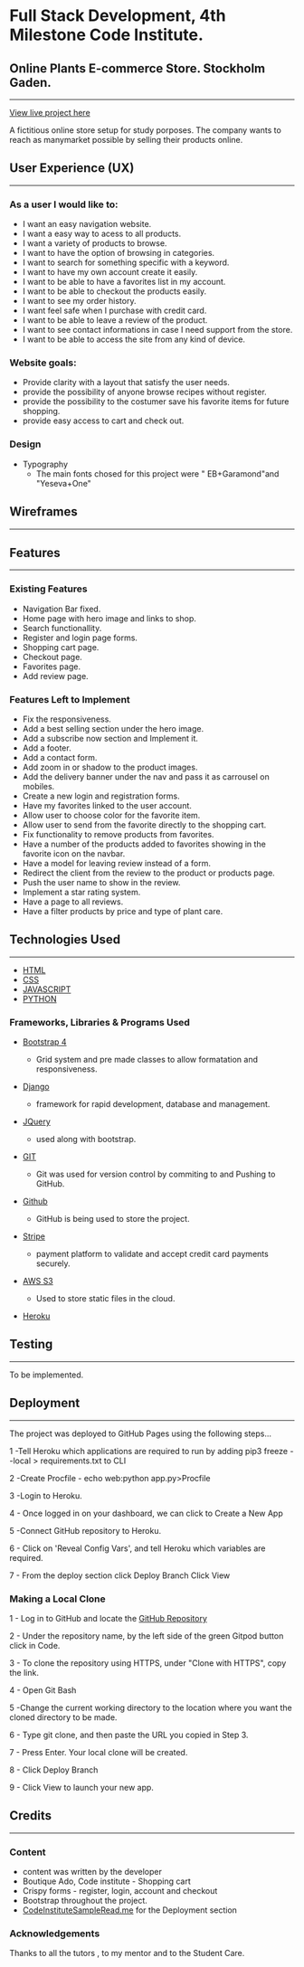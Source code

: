 # Full Stack Development, 4th Milestone Code Institute.


## Online Plants E-commerce Store. Stockholm Gaden.
___

[View live project here](https://gardenstockholm.herokuapp.com/)

A fictitious online store setup for study porposes. The company wants to reach as manymarket possible by selling their products online.




## User Experience (UX)

---



### As a user I would like to:

- I want an easy navigation website.
- I want a easy way to acess to all products.
- I want a variety of products to browse.
- I want to have the option of browsing in categories.
- I want to search for something specific with a keyword. 
- I want to have my own account create it easily.
- I want to be able to have a favorites list in my account.
- I want to be able to checkout the products easily.
- I want to see my order history.
- I want feel safe when I purchase with credit card.
- I want to be able to leave a review of the product.
- I want to see contact informations in case I need support from the store.
- I want to be able to access the site from any kind of device.

### Website goals:

- Provide clarity with a layout that satisfy the user needs.
- provide the possibility of anyone  browse recipes without register.
- provide the possibility to the costumer save his favorite items for future shopping. 
- provide easy access to cart and check out.

### Design

- Typography
    - The main fonts chosed for this project were "  EB+Garamond"and "Yeseva+One"


 


## Wireframes

----






## Features

----


### Existing Features

- Navigation Bar fixed.
- Home page with hero image and links to shop.
- Search functionallity.
- Register and login page forms.
- Shopping cart page.
- Checkout page.
- Favorites page.
- Add review page.

### Features Left to Implement

- Fix the responsiveness.
- Add a best selling section under the hero image.
-  Add a subscribe now section and Implement it. 
- Add a footer.
- Add a contact form. 
- Add zoom in or shadow to the product images. 
- Add the delivery banner under the nav and pass it as carrousel on mobiles.
- Create a new login and registration forms.
- Have my favorites linked to the user account.
- Allow user to choose color for the favorite item.
- Allow user to send from the favorite directly to the shopping cart.
- Fix functionality to remove products from favorites.
- Have a number of the products added to favorites showing in the favorite icon on the navbar.
- Have a model for leaving review instead of a form.
- Redirect the client from the review to the product or products page.
- Push the user name to show in the review.
- Implement a star rating system.
- Have a page to all reviews.
- Have a filter products by price and type of plant care.



## Technologies Used

___


- [HTML](https://en.wikipedia.org/wiki/HTML5)
- [CSS](https://en.wikipedia.org/wiki/CSS)
- [JAVASCRIPT](https://pt.wikipedia.org/wiki/JavaScript)
- [PYTHON](https://www.python.org/)


### Frameworks, Libraries & Programs Used


- [Bootstrap 4](https://getbootstrap.com/)
   - Grid system and pre made classes to allow formatation and responsiveness.
- [Django](https://www.djangoproject.com/)
  -  framework for rapid development, database and management.
- [JQuery](https://jquery.com/)
  - used along with bootstrap.
- [GIT](https://git-scm.com/)
    - Git was used for version control by commiting to and Pushing to GitHub.
- [Github](https://github.com/)
    - GitHub is being used to store the project.

- [Stripe](https://stripe.com/se)
     - payment platform to validate and accept credit card payments securely.

- [AWS S3](https://aws.amazon.com/s3/)

    -  Used to store static files in the cloud.
- [Heroku](https://dashboard.heroku.com/apps)


## Testing

----

To be implemented.

## Deployment

----

The project was deployed to GitHub Pages using the following steps...

1 -Tell Heroku which applications are required to run by adding pip3 freeze --local > requirements.txt to CLI

2 -Create Procfile - echo web:python app.py>Procfile

3 -Login to Heroku.

4 - Once logged in on your dashboard, we can click to Create a New App

5 -Connect GitHub repository to Heroku.

6 - Click on 'Reveal Config Vars', and tell Heroku which variables are required.

7 - From the deploy section click Deploy Branch Click View

### Making a Local Clone


1 - Log in to GitHub and locate the [GitHub Repository](https://github.com/AdrianaSchmit/Stockholm_garden)

2 - Under the repository name, by the left side of the green Gitpod button click in Code.

3 - To clone the repository using HTTPS, under "Clone with HTTPS", copy the link.

4 - Open Git Bash

5 -Change the current working directory to the location where you want the cloned directory to be made.

6 - Type git clone, and then paste the URL you copied in Step 3.

7 - Press Enter. Your local clone will be created.

8 - Click Deploy Branch

9 - Click View to launch your new app.



## Credits
___

### Content

- content was written by the developer
- Boutique Ado, Code institute - Shopping cart
- Crispy forms - register, login, account and checkout 
- Bootstrap throughout the project.
- [ CodeInstituteSampleRead.me](https://github.com/Code-Institute-Solutions/SampleREADME) for the Deployment section



### Acknowledgements

Thanks to all the tutors , to my mentor and to the Student Care.
















